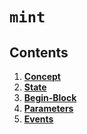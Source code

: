 <!--
order: 0
title: Mint Overview
parent:
  title: "mint"
-->

# `mint`
## Contents

1. **[Concept](01_concepts.md)**
2. **[State](02_state.md)**
3. **[Begin-Block](03_begin_block.md)**
4. **[Parameters](04_params.md)**
5. **[Events](05_events.md)**
